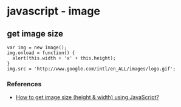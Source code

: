 # javascript - image

## get image size
```
var img = new Image();
img.onload = function() {
  alert(this.width + 'x' + this.height);
}
img.src = 'http://www.google.com/intl/en_ALL/images/logo.gif';
```

### References
* [How to get image size (height & width) using JavaScript?](https://stackoverflow.com/questions/623172/how-to-get-image-size-height-width-using-javascript)